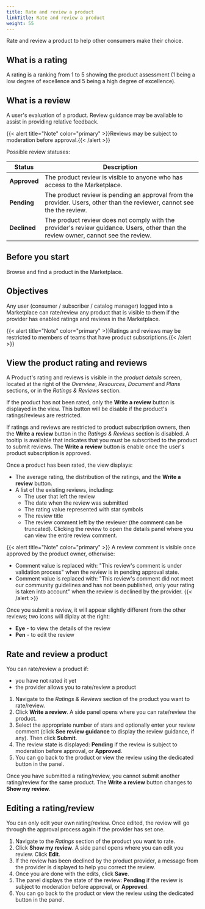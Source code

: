 ```yaml
---
title: Rate and review a product
linkTitle: Rate and review a product
weight: 55
---
```


Rate and review a product to help other consumers make their choice.

## What is a rating

A rating is a ranking from 1 to 5 showing the product assessment (1 being a low degree of excellence and 5 being a high degree of excellence).

## What is a review

A user's evaluation of a product. Review guidance may be available to assist in providing relative feedback. 

{{< alert title="Note" color="primary" >}}Reviews may be subject to moderation before approval.{{< /alert >}}

Possible review statuses:

| Status        | Description                                                                |
|---------------|----------------------------------------------------------------------------|
| **Approved**  | The product review is visible to anyone who has access to the Marketplace. |
| **Pending**   | The product review is pending an approval from the provider. Users, other than the reviewer, cannot see the the review. |
| **Declined**  | The product review does not comply with the provider's review guidance. Users, other than the review owner, cannot see the review. |

## Before you start

Browse and find a product in the Marketplace.

## Objectives

Any user (consumer / subscriber / catalog manager) logged into a Marketplace can rate/review any product that is visible to them if the provider has enabled ratings and reviews in the Marketplace.

{{< alert title="Note" color="primary" >}}Ratings and reviews may be restricted to members of teams that have product subscriptions.{{< /alert >}}

## View the product rating and reviews

A Product's rating and reviews is visible in the *product details* screen, located at the right of the *Overview*, *Resources*, *Document* and *Plans* sections, or in the *Ratings & Reviews* section.

If the product has not been rated, only the **Write a review** button is displayed in the view. This button will be disable if the product's ratings/reviews are restricted.

If ratings and reviews are restricted to product subscription owners, then the **Write a review** button in the *Ratings & Reviews* section is disabled. A tooltip is available that indicates that you must be subscribed to the product to submit reviews. The **Write a review** button is enable once the user's product subscription is approved.

Once a product has been rated, the view displays:

* The average rating, the distribution of the ratings, and the **Write a review** button.
* A list of the existing reviews, including:
    * The user that left the review
    * The date when the review was submitted
    * The rating value represented with star symbols
    * The review title
    * The review comment left by the reviewer (the comment can be truncated). Clicking the review to open the details panel where you can view the entire review comment.

{{< alert title="Note" color="primary" >}}
A review comment is visible once approved by the product owner, otherwise: <br />
* Comment value is replaced with: "This review's comment is under validation process" when the review is in pending approval state.
* Comment value is replaced with: "This review's comment did not meet our community guidelines and has not been published, only your rating is taken into account" when the review is declined by the provider.
{{< /alert >}}

Once you submit a review, it will appear slightly different from the other reviews; two icons will diplay at the right:

* **Eye** - to view the details of the review
* **Pen** - to edit the review

## Rate and review a product

You can rate/review a product if:

* you have not rated it yet
* the provider allows you to rate/review a product

1. Navigate to the *Ratings & Reviews* section of the product you want to rate/review.
2. Click **Write a review**. A side panel opens where you can rate/review the product.
3. Select the appropriate number of stars and optionally enter your review comment (click **See review guidance** to display the review guidance, if any). Then click **Submit**.
4. The review state is displayed: **Pending** if the review is subject to moderation before approval, or **Approved**.
5. You can go back to the product or view the review using the dedicated button in the panel.

Once you have submitted a rating/review, you cannot submit another rating/review for the same product. The **Write a review** button changes to **Show my review**.

## Editing a rating/review

You can only edit your own rating/review. Once edited, the review will go through the approval process again if the provider has set one.

1. Navigate to the *Ratings* section of the product you want to rate.
2. Click **Show my review**. A side panel opens where you can edit you review. Click **Edit**.
3. If the review has been declined by the product provider, a message from the provider is displayed to help you correct the review.
4. Once you are done with the edits, click **Save**.
5. The panel displays the state of the review:  **Pending** if the review is subject to moderation before approval, or **Approved**.
6. You can go back to the product or view the review using the dedicated button in the panel.

